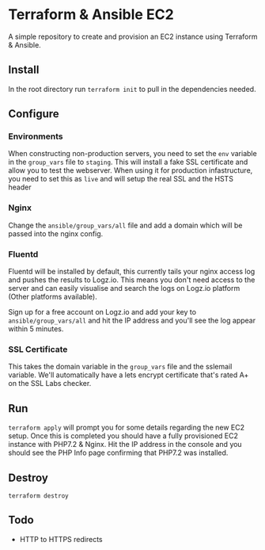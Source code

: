 # Terraform & Ansible EC2

A simple repository to create and provision an EC2 instance using Terraform & Ansible.

## Install 
In the root directory run `terraform init` to pull in the dependencies needed.

## Configure

### Environments
When constructing non-production servers, you need to set the `env` variable in the `group_vars` file to `staging`. This will install a fake SSL certificate and allow you to test the webserver. When using it for production infastructure, you need to set this as `live` and will setup the real SSL and the HSTS header 

### Nginx
Change the `ansible/group_vars/all` file and add a domain which will be passed into the nginx config.

### Fluentd
Fluentd will be installed by default, this currently tails your nginx access log and pushes the results to Logz.io. This means
you don't need access to the server and can easily visualise and search the logs on Logz.io platform (Other platforms available).

Sign up for a free account on Logz.io and add your key to `ansible/group_vars/all` and hit the IP address and you'll see the log appear within 5 minutes.

### SSL Certificate
This takes the domain variable in the `group_vars` file and the sslemail variable. We'll automatically have a lets encrypt 
certificate that's rated A+ on the SSL Labs checker.

## Run
`terraform apply` will prompt you for some details regarding the new EC2 setup. 
Once this is completed you should have a fully provisioned EC2 instance with PHP7.2 & Nginx. Hit the IP address in the console
and you should see the PHP Info page confirming that PHP7.2 was installed.

## Destroy
`terraform destroy`

## Todo
- HTTP to HTTPS redirects
